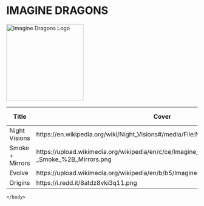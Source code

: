 
<html>
        <h1>IMAGINE DRAGONS </h1>
    <img src="https://ih1.redbubble.net/image.496534540.8064/flat,550x550,075,f.u3.jpg" alt="Imagine Dragons Logo" width="203">
    <table>
  <thead>
    <tr>
      <th> Title </th>
      <th> Cover </th>
        <th> Description link </th> 
    </tr>
  </thead>
  <tbody>
    <tr>
      <td>Night Visions</td>
      <td> https://en.wikipedia.org/wiki/Night_Visions#/media/File:Night_Visions_Album_Cover.jpeg </td>
    </tr>
    <tr>
      <td> Smoke + Mirrors </td>
      <td> https://upload.wikimedia.org/wikipedia/en/c/ce/Imagine_Dragons_-_Smoke_%2B_Mirrors.png </td>
    </tr>
    <tr>
      <td> Evolve </td>
      <td> https://upload.wikimedia.org/wikipedia/en/b/b5/ImagineDragonsEvolve.jpg </td>
    </tr>
    <tr>
      <td> Origins </td>
      <td> https://i.redd.it/8atdz8vki3q11.png</td>
    </tr>
    </tbody>
</table>
        
       
        
    </body>
</html>
